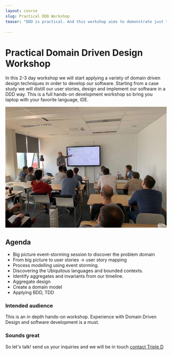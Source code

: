 ```yaml
---
layout: course
slug: Practical DDD Workshop
teaser: "DDD is practical. And this workshop aims to demonstrate just that. We will teach you how to apply Domain Driven Design for everyday software development, creating quality domain models that are worth their investment"

---
```


# Practical Domain Driven Design Workshop

In this 2-3 day workshop we will start applying a variety of domain driven design techniques in order to develop our software. Starting from a case study we will distill our user stories, design and implement our software in a DDD way. This is a full hands-on development workshop so bring you laptop with your favorite language, IDE.

![DDD Conf](/img/courses/ddd-presentation.jpg)

## Agenda

+ Big picture event-storming session to discover the problem domain
+ From big picture to user stories -> user story mapping
+ Process modelling using event storming.
+ Discovering the Ubiquitous languages and bounded contexts.
+ Identify aggregates and invariants from our timeline.
+ Aggregate design
+ Create a domain model
+ Applying BDD, TDD


### Intended audience

This is an in depth hands-on workshop. Experience with Domain Driven Design and software development is a must. 

### Sounds great

So let's talk! send us your inquiries and we will be in touch 
[contact Triple D](/contact/)


